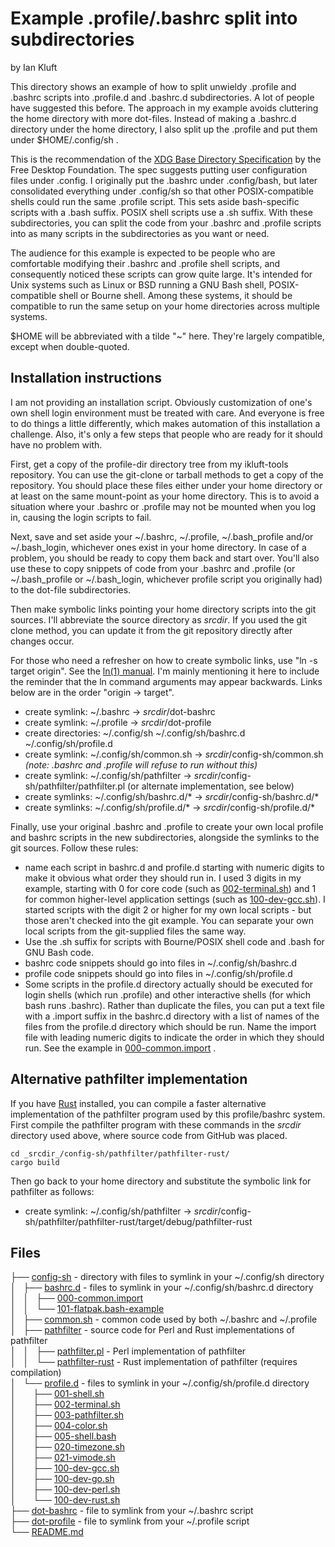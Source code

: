 # Example .profile/.bashrc split into subdirectories
by Ian Kluft

This directory shows an example of how to split unwieldy .profile and .bashrc scripts into .profile.d and .bashrc.d subdirectories. A lot of people have suggested this before. The approach in my example avoids cluttering the home directory with more dot-files. Instead of making a .bashrc.d directory under the home directory, I also split up the .profile and put them under $HOME/.config/sh .

This is the recommendation of the [XDG Base Directory Specification](https://specifications.freedesktop.org/basedir-spec/latest/) by the Free Desktop Foundation. The spec suggests putting user configuration files under .config. I originally put the .bashrc under .config/bash, but later consolidated everything under .config/sh so that other POSIX-compatible shells could run the same .profile script. This sets aside bash-specific scripts with a .bash suffix. POSIX shell scripts use a .sh suffix. With these subdirectories, you can split the code from your .bashrc and .profile scripts into as many scripts in the subdirectories as you want or need.

The audience for this example is expected to be people who are comfortable modifying their .bashrc and .profile shell scripts, and consequently noticed these scripts can grow quite large. It's intended for Unix systems such as Linux or BSD running a GNU Bash shell, POSIX-compatible shell or Bourne shell. Among these systems, it should be compatible to run the same setup on your home directories across multiple systems.

$HOME will be abbreviated with a tilde "~" here. They're largely compatible, except when double-quoted.

## Installation instructions
I am not providing an installation script. Obviously customization of one's own shell login environment must be treated with care. And everyone is free to do things a little differently, which makes automation of this installation a challenge. Also, it's only a few steps that people who are ready for it should have no problem with.

First, get a copy of the profile-dir directory tree from my ikluft-tools repository. You can use the git-clone or tarball methods to get a copy of the repository. You should place these files either under your home directory or at least on the same mount-point as your home directory. This is to avoid a situation where your .bashrc or .profile may not be mounted when you log in, causing the login scripts to fail.

Next, save and set aside your ~/.bashrc, ~/.profile, ~/.bash_profile and/or ~/.bash_login, whichever ones exist in your home directory. In case of a problem, you should be ready to copy them back and start over. You'll also use these to copy snippets of code from your .bashrc and .profile (or ~/.bash_profile or ~/.bash_login, whichever profile script you originally had) to the dot-file subdirectories.

Then make symbolic links pointing your home directory scripts into the git sources. I'll abbreviate the source directory as _srcdir_. If you used the git clone method, you can update it from the git repository directly after changes occur.

For those who need a refresher on how to create symbolic links, use "ln -s target origin". See the [ln(1) manual](https://www.gnu.org/software/coreutils/manual/coreutils.html#ln-invocation). I'm mainly mentioning it here to include the reminder that the ln command arguments may appear backwards. Links below are in the order "origin → target".

* create symlink: ~/.bashrc → _srcdir_/dot-bashrc
* create symlink: ~/.profile → _srcdir_/dot-profile
* create directories: ~/.config/sh ~/.config/sh/bashrc.d ~/.config/sh/profile.d
* create symlink: ~/.config/sh/common.sh → _srcdir_/config-sh/common.sh _(note: .bashrc and .profile will refuse to run without this)_
* create symlink: ~/.config/sh/pathfilter → _srcdir_/config-sh/pathfilter/pathfilter.pl (or alternate implementation, see below)
* create symlinks: ~/.config/sh/bashrc.d/* → _srcdir_/config-sh/bashrc.d/*
* create symlinks: ~/.config/sh/profile.d/* → _srcdir_/config-sh/profile.d/*

Finally, use your original .bashrc and .profile to create your own local profile and bashrc scripts in the new subdirectories, alongside the symlinks to the git sources. Follow these rules:

* name each script in bashrc.d and profile.d starting with numeric digits to make it obvious what order they should run in. I used 3 digits in my example, starting with 0 for core code (such as [002-terminal.sh](config-sh/profile.d/002-terminal.sh)) and 1 for common higher-level application settings (such as [100-dev-gcc.sh](config-sh/profile.d/100-dev-gcc.sh)). I started scripts with the digit 2 or higher for my own local scripts - but those aren't checked into the git example. You can separate your own local scripts from the git-supplied files the same way.
* Use the .sh suffix for scripts with Bourne/POSIX shell code and .bash for GNU Bash code.
* bashrc code snippets should go into files in ~/.config/sh/bashrc.d
* profile code snippets should go into files in ~/.config/sh/profile.d
* Some scripts in the profile.d directory actually should be executed for login shells (which run .profile) and other interactive shells (for which bash runs .bashrc). Rather than duplicate the files, you can put a text file with a .import suffix in the bashrc.d directory with a list of names of the files from the profile.d directory which should be run. Name the import file with leading numeric digits to indicate the order in which they should run. See the example in [000-common.import](config-sh/bashrc.d/000-common.import) .

## Alternative pathfilter implementation
If you have [Rust](https://www.rust-lang.org/) installed, you can compile a faster alternative implementation of the pathfilter program used by this profile/bashrc system.
First compile the pathfilter program with these commands in the _srcdir_ directory used above, where source code from GitHub was placed.

    cd _srcdir_/config-sh/pathfilter/pathfilter-rust/
    cargo build

Then go back to your home directory and substitute the symbolic link for pathfilter as follows:

* create symlink: ~/.config/sh/pathfilter → _srcdir_/config-sh/pathfilter/pathfilter-rust/target/debug/pathfilter-rust

## Files
<p>
	├── <a href="config-sh/">config-sh</a> - directory with files to symlink in your ~/.config/sh directory<br>
	│   ├── <a href="config-sh/bashrc.d/">bashrc.d</a> - files to symlink in your ~/.config/sh/bashrc.d directory<br>
	│   │   ├── <a href="config-sh/bashrc.d/000-common.import">000-common.import</a><br>
	│   │   └── <a href="config-sh/bashrc.d/101-flatpak.bash-example">101-flatpak.bash-example</a><br>
	│   ├── <a href="config-sh/common.sh">common.sh</a> - common code used by both ~/.bashrc and ~/.profile<br>
	│   ├── <a href="config-sh/pathfilter/">pathfilter</a> - source code for Perl and Rust implementations of pathfilter<br>
	│   │   ├── <a href="config-sh/pathfilter/pathfilter.pl">pathfilter.pl</a> - Perl implementation of pathfilter<br>
	│   │   └── <a href="config-sh/pathfilter/pathfilter-rust/">pathfilter-rust</a> - Rust implementation of pathfilter (requires compilation)<br>
	│   └── <a href="config-sh/profile.d/">profile.d</a> - files to symlink in your ~/.config/sh/profile.d directory<br>
	│   &nbsp;&nbsp;&nbsp; ├── <a href="config-sh/profile.d/001-shell.sh">001-shell.sh</a><br>
	│   &nbsp;&nbsp;&nbsp; ├── <a href="config-sh/profile.d/002-terminal.sh">002-terminal.sh</a><br>
	│   &nbsp;&nbsp;&nbsp; ├── <a href="config-sh/profile.d/003-pathfilter.sh">003-pathfilter.sh</a><br>
	│   &nbsp;&nbsp;&nbsp; ├── <a href="config-sh/profile.d/004-color.sh">004-color.sh</a><br>
	│   &nbsp;&nbsp;&nbsp; ├── <a href="config-sh/profile.d/005-shell.bash">005-shell.bash</a><br>
	│   &nbsp;&nbsp;&nbsp; ├── <a href="config-sh/profile.d/020-timezone.sh">020-timezone.sh</a><br>
	│   &nbsp;&nbsp;&nbsp; ├── <a href="config-sh/profile.d/021-vimode.sh">021-vimode.sh</a><br>
	│   &nbsp;&nbsp;&nbsp; ├── <a href="config-sh/profile.d/100-dev-gcc.sh">100-dev-gcc.sh</a><br>
	│   &nbsp;&nbsp;&nbsp; ├── <a href="config-sh/profile.d/100-dev-go.sh">100-dev-go.sh</a><br>
	│   &nbsp;&nbsp;&nbsp; ├── <a href="config-sh/profile.d/100-dev-perl.sh">100-dev-perl.sh</a><br>
	│   &nbsp;&nbsp;&nbsp; └── <a href="config-sh/profile.d/100-dev-rust.sh">100-dev-rust.sh</a><br>
	├── <a href="dot-bashrc">dot-bashrc</a> - file to symlink from your ~/.bashrc script<br>
	├── <a href="dot-profile">dot-profile</a> - file to symlink from your ~/.profile script<br>
	└── <a href="README.md">README.md</a><br>
</p>
